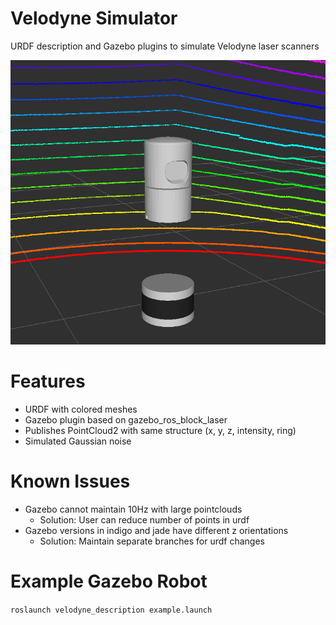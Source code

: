 # Velodyne Simulator
URDF description and Gazebo plugins to simulate Velodyne laser scanners

![rviz screenshot](img/rviz.png)

# Features
* URDF with colored meshes
* Gazebo plugin based on gazebo_ros_block_laser
* Publishes PointCloud2 with same structure (x, y, z, intensity, ring)
* Simulated Gaussian noise

# Known Issues
* Gazebo cannot maintain 10Hz with large pointclouds
    * Solution: User can reduce number of points in urdf
* Gazebo versions in indigo and jade have different z orientations
    * Solution: Maintain separate branches for urdf changes

# Example Gazebo Robot
```roslaunch velodyne_description example.launch```
